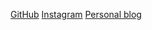 [GitHub](http://github.com)
[Instagram](https://www.instagram.com/d3wnix/saved/?hl=es)
[Personal blog](https://nicolekrusenoda.wixsite.com/yugen)
